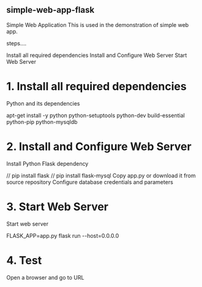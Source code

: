 ## simple-web-app-flask
Simple Web Application
This is used in the demonstration of simple web app.

steps....

Install all required dependencies
Install and Configure Web Server
Start Web Server
# 1. Install all required dependencies
Python and its dependencies

apt-get install -y python python-setuptools python-dev build-essential python-pip python-mysqldb
# 2. Install and Configure Web Server
Install Python Flask dependency

// pip install flask
// pip install flask-mysql
Copy app.py or download it from source repository
Configure database credentials and parameters
# 3. Start Web Server
Start web server

FLASK_APP=app.py flask run --host=0.0.0.0
# 4. Test
Open a browser and go to URL
